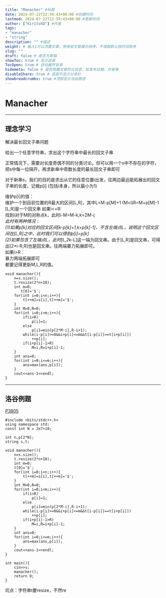 ```yaml
---
title: "Manacher" #标题
date: 2024-07-22T22:59:43+08:00 #创建时间
lastmod: 2024-07-22T22:59:43+08:00 #更新时间
author: ["KiritoXD"] #作者
tags: 
- "manacher"
- "string"
description: "" #描述
weight: # 输入1可以顶置文章，用来给文章展示排序，不填就默认按时间排序
slug: ""
draft: false # 是否为草稿
showToc: true # 显示目录
TocOpen: true # 自动展开目录
hidemeta: false # 是否隐藏文章的元信息，如发布日期、作者等
disableShare: true # 底部不显示分享栏
showbreadcrumbs: true #顶部显示当前路径
---
```

# Manacher
---
## 理念学习

解决最长回文子串问题

给出一个任意字符串，求出这个字符串中最长的回文子串

正常情况下，需要对长度奇偶不同的分类讨论。但可以用一个s中不存在的字符，把s中每一位隔开，再求新串中奇数长度的最长回文子串即可

对于新串s，我们的目的是求出从它的任意位置i出发，往两边最远能拓展出的回文子串的长度，记做p[i] (包括i本身，所以最小为1)

维护p[i]的值：  
    维护一个到目前位置的R最大的区间[L,R]，其中L=M-p[M]+1 (M<i)R=M+p[M]-1  
    [L,R]是一个回文串
    如果i<=R:  
        找到i对于M的对称点k，此时i-M=M-k,k=2*M-i;    
        此时有两种情况：  
            (1)如果p[k]对应的回文区间[k-p[k]+1,k+p[k]-1]，不含左端点L，说明这个回文区间在[L,R]之中，此时我们可以得到p[i]=p[k]   
            (2)如果包含了左端点L，此时[L,2*k-L]这一端为回文串。由于[L,R]是回文串，可得出[2*i-R,R]也是回文串。往两端暴力拓展即可。    
    如果i>R：  
        暴力两端拓展即可    
    都要记得更新M,L,R的值。    

```
void manacher(){
    n=s.size();
    t.resize(2*n+10);
    int m=0;
       t[0]='$';
    for(int i=0;i<n;i++){
        t[++m]=s[i],t[++m]='$';
    }
    int M=0,R=0;
    for(int i=0;i<m;i++){
        if(i>R)
            p[i]=1;
        else
            p[i]=min(p[2*M-i],R-i+1);
        while(i-p[i]>=0&&i+p[i]<=m&&t[i-p[i]]==t[i+p[i]])
            ++p[i];
        if(i+p[i]-1>R)
            M=i,R=i+p[i]-1;        
    }
    int ans=0;
    for(int i=0;i<=m;i++){
        ans=max(ans,p[i]);
    }
    cout<<ans-1<<endl;
}
```
---
## 洛谷例题

[P3805](https://www.luogu.com.cn/problem/P3805)  

```
#include <bits/stdc++.h>
using namespace std;
const int N = 2e7+10;

int n,p[2*N];
string s,t;

void manacher(){
    n=s.size();
    t.resize(2*n+10);
    int m=0;
    t[0]='$';
    for(int i=0;i<n;i++){
        t[++m]=s[i],t[++m]='$';
    }
    int M=0,R=0;
    for(int i=0;i<m;i++){
        if(i>R)
            p[i]=1;
        else
            p[i]=min(p[2*M-i],R-i+1);
        while(i-p[i]>=0&&i+p[i]<=m&&t[i-p[i]]==t[i+p[i]])
            ++p[i];
        if(i+p[i]-1>R)
            M=i,R=i+p[i]-1;        
    }
    int ans=0;
    for(int i=0;i<=m;i++){
        ans=max(ans,p[i]);
    }
    cout<<ans-1<<endl;
}

int main(){
    cin>>s;
    manacher();
    return 0;
}
```
坑点：字符串t要resize，不然re
